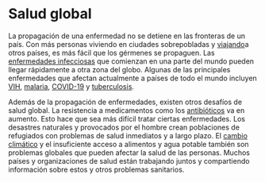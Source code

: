 Salud global
============


La propagación de una enfermedad no se detiene en las fronteras de un país. Con más personas viviendo en ciudades sobrepobladas y [viajando](https://medlineplus.gov/spanish/travelershealth.html)a otros países, es más fácil que los gérmenes se propaguen. Las [enfermedades infecciosas](https://medlineplus.gov/spanish/infectiousdiseases.html) que comienzan en una parte del mundo pueden llegar rápidamente a otra zona del globo. Algunas de las principales enfermedades que afectan actualmente a países de todo el mundo incluyen [VIH](https://medlineplus.gov/spanish/hiv.html), [malaria](https://medlineplus.gov/spanish/malaria.html), [COVID-19](https://medlineplus.gov/spanish/covid19coronavirusdisease2019.html) y [tuberculosis](https://medlineplus.gov/spanish/tuberculosis.html).


Además de la propagación de enfermedades, existen otros desafíos de salud global. La resistencia a medicamentos como los [antibióticos](https://medlineplus.gov/spanish/antibioticresistance.html) va en aumento. Esto hace que sea más difícil tratar ciertas enfermedades. Los desastres naturales y provocados por el hombre crean poblaciones de refugiados con problemas de salud inmediatos y a largo plazo. El [cambio climático](https://medlineplus.gov/spanish/climatechange.html) y el insuficiente acceso a alimentos y agua potable también son problemas globales que pueden afectar la salud de las personas. Muchos países y organizaciones de salud están trabajando juntos y compartiendo información sobre estos y otros problemas sanitarios.

